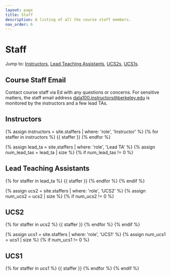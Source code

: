 ```yaml
---
layout: page
title: Staff
description: A listing of all the course staff members.
nav_order: 6
---
```


# Staff

<!-- Staff information is stored in the `_staffers` directory and rendered according to the layout file, `_layouts/staffer.html`. -->

Jump to: [Instructors](#inst), [Lead Teaching Assistants](#leads), [UCS2s](#ucs2s), [UCS1s](#ucs1s).


## Course Staff Email
Contact course staff via Ed with any questions or concerns. For sensitive matters, the staff email address [data100.instructors@berkeley.edu](mailto:data100.instructors@berkeley.edu) is monitored by the instructors and a few lead TAs.

<a name = 'inst'></a>

## Instructors

{% assign instructors = site.staffers | where: 'role', 'Instructor' %}
{% for staffer in instructors %}
{{ staffer }}
{% endfor %}

<a name = 'leads'></a>

{% assign lead_ta = site.staffers | where: 'role', 'Lead TA' %}
{% assign num_lead_tas = lead_ta | size %}
{% if num_lead_tas != 0 %}
## Lead Teaching Assistants

{% for staffer in lead_ta %}
{{ staffer }}
{% endfor %}
{% endif %}

<a name = 'ucs2s'></a>

{% assign ucs2 = site.staffers | where: 'role', 'UCS2' %}
{% assign num_ucs2 = ucs2 | size %}
{% if num_ucs2 != 0 %}
## UCS2

{% for staffer in ucs2 %}
{{ staffer }}
{% endfor %}
{% endif %}

<a name = 'ucs1s'></a>

{% assign ucs1 = site.staffers | where: 'role', 'UCS1' %}
{% assign num_ucs1 = ucs1 | size %}
{% if num_ucs1 != 0 %}
## UCS1

{% for staffer in ucs1 %}
{{ staffer }}
{% endfor %}
{% endif %}

